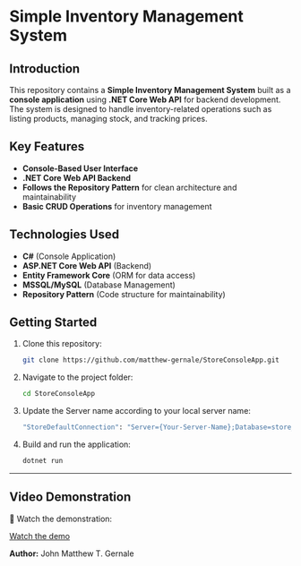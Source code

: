 # Simple Inventory Management System

## Introduction
This repository contains a **Simple Inventory Management System** built as a **console application** using **.NET Core Web API** for backend development. The system is designed to handle inventory-related operations such as listing products, managing stock, and tracking prices.

## Key Features
- **Console-Based User Interface**
- **.NET Core Web API Backend**
- **Follows the Repository Pattern** for clean architecture and maintainability
- **Basic CRUD Operations** for inventory management

## Technologies Used
- **C#** (Console Application)
- **ASP.NET Core Web API** (Backend)
- **Entity Framework Core** (ORM for data access)
- **MSSQL/MySQL** (Database Management)
- **Repository Pattern** (Code structure for maintainability)

## Getting Started
1. Clone this repository:
   ```sh
   git clone https://github.com/matthew-gernale/StoreConsoleApp.git
   ```
2. Navigate to the project folder:
   ```sh
   cd StoreConsoleApp
   ```
3. Update the Server name according to your local server name:
   ```sh
   "StoreDefaultConnection": "Server={Your-Server-Name};Database=store_db;Trusted_Connection=True;TrustServerCertificate=True;"
   ```
4. Build and run the application:
   ```sh
   dotnet run
   ```
---

## Video Demonstration
🚀 Watch the demonstration:

[Watch the demo](Demo/IMS_Demo.mp4)

**Author:** John Matthew T. Gernale


